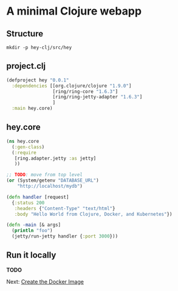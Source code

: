 # A minimal Clojure webapp

## Structure

``` shell
mkdir -p hey-clj/src/hey
```

## project.clj

``` clojure
(defproject hey "0.0.1"
  :dependencies [[org.clojure/clojure "1.9.0"]
                 [ring/ring-core "1.6.3"]
                 [ring/ring-jetty-adapter "1.6.3"]
                 ]
  :main hey.core)
```

## hey.core

``` clojure
(ns hey.core
  (:gen-class)
  (:require
   [ring.adapter.jetty :as jetty]
   ))

;; TODO: move from top level
(or (System/getenv "DATABASE_URL") 
    "http://localhost/mydb")

(defn handler [request]
  {:status 200
   :headers {"Content-Type" "text/html"}
   :body "Hello World from Clojure, Docker, and Kubernetes"})

(defn -main [& args]
  (println "foo")
  (jetty/run-jetty handler {:port 3000}))
```

## Run it locally

**TODO**

Next: [Create the Docker Image](05-create-image.md)
